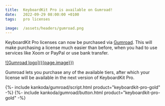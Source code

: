 ```yaml
---
title:  KeyboardKit Pro is available on Gumroad!
date:   2022-09-29 08:00:00 +0100
tags:   pro licenses

image:  /assets/headers/gumroad.png
---
```


KeyboardKit Pro licenses can now be purchased via [Gumroad]({{site.gumroad_url}}). This will make purchasing a license much easier than before, when you had to use services like Xoom or PayPal or use bank transfer.

<a href="{{site.gumroad_url}}" alt="Gumroad logo" title="KeyboardKit on Gumroad">
![Gumroad logo]({{page.image}})
</a>

Gumroad lets you purchase any of the available tiers, after which your license will be available in the next version of KeyboardKit Pro.

<div class="gumroad-container">
    {%- include kankoda/gumroad/script.html product="keyboardkit-pro-gold" -%}
    {%- include kankoda/gumroad/button.html product="keyboardkit-pro-gold" -%}
</div>